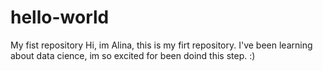 # hello-world
My fist repository
Hi, im Alina, this is my firt repository. I've been learning about data cience, im so excited for been doind this step. :)
